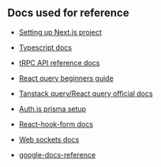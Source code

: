 <!-- This is a [Next.js](https://nextjs.org) project bootstrapped with [`create-next-app`](https://nextjs.org/docs/pages/api-reference/create-next-app).

## Getting Started

First, run the development server:

```bash
npm run dev
# or
yarn dev
# or
pnpm dev
# or
bun dev
```

Open [http://localhost:3000](http://localhost:3000) with your browser to see the result.

You can start editing the page by modifying `pages/index.tsx`. The page auto-updates as you edit the file.

[API routes](https://nextjs.org/docs/pages/building-your-application/routing/api-routes) can be accessed on [http://localhost:3000/api/hello](http://localhost:3000/api/hello). This endpoint can be edited in `pages/api/hello.ts`.

The `pages/api` directory is mapped to `/api/*`. Files in this directory are treated as [API routes](https://nextjs.org/docs/pages/building-your-application/routing/api-routes) instead of React pages.

This project uses [`next/font`](https://nextjs.org/docs/pages/building-your-application/optimizing/fonts) to automatically optimize and load [Geist](https://vercel.com/font), a new font family for Vercel.

## Learn More

To learn more about Next.js, take a look at the following resources:

- [Next.js Documentation](https://nextjs.org/docs) - learn about Next.js features and API.
- [Learn Next.js](https://nextjs.org/learn-pages-router) - an interactive Next.js tutorial.

You can check out [the Next.js GitHub repository](https://github.com/vercel/next.js) - your feedback and contributions are welcome!

## Deploy on Vercel

The easiest way to deploy your Next.js app is to use the [Vercel Platform](https://vercel.com/new?utm_medium=default-template&filter=next.js&utm_source=create-next-app&utm_campaign=create-next-app-readme) from the creators of Next.js.

Check out our [Next.js deployment documentation](https://nextjs.org/docs/pages/building-your-application/deploying) for more details. -->


## Docs used for reference
- [Setting up Next.js project](https://nextjs.org/docs/app/getting-started/installation)
- [Typescript docs](https://www.typescriptlang.org/docs/handbook/typescript-in-5-minutes.html)
- [tRPC API reference docs](https://trpc.io/docs/client/nextjs/setup)
- [React query beginners guide](https://refine.dev/blog/react-query-guide/#introduction)
- [Tanstack query/React query official docs](https://tanstack.com/query/latest/docs/framework/react/examples/simple)
- [Auth.js prisma setup](https://authjs.dev/getting-started/adapters/prisma)
- [React-hook-form docs](https://react-hook-form.com/get-started)
- [Web sockets docs](https://developer.mozilla.org/en-US/docs/Web/API/WebSockets_API)

- [google-docs-reference](https://docs.google.com/document/d/1qHvs5wUBzPC1WYBQaxlmUiO66J71z-j_p0XrE7mnvIk/edit?tab=t.0)